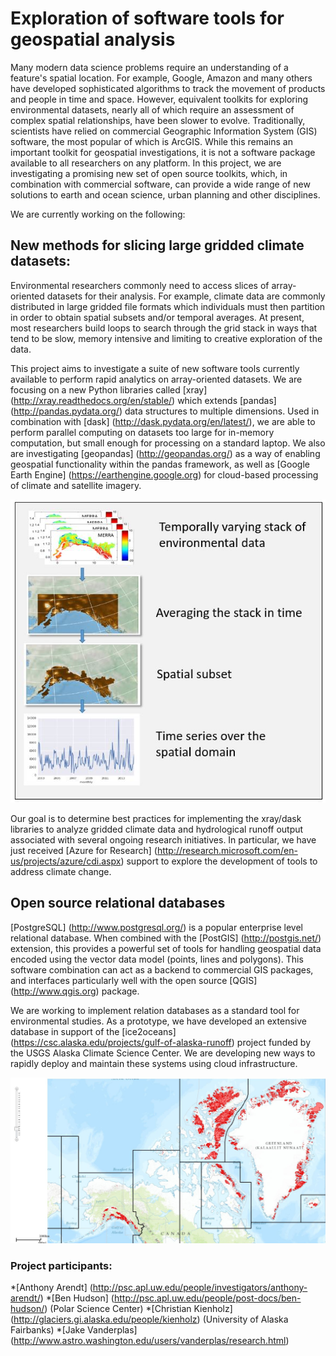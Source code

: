 # Exploration of software tools for geospatial analysis

Many modern data science problems require an understanding of a feature's spatial location. For example, Google, Amazon and many others have developed sophisticated algorithms to track the movement of products and people in time and space. However, equivalent toolkits for exploring environmental datasets, nearly all of which require an assessment of complex spatial relationships, have been slower to evolve. Traditionally, scientists have relied on commercial Geographic Information System (GIS) software, the most popular of which is ArcGIS. While this remains an important toolkit for geospatial investigations, it is not a software package available to all researchers on any platform. In this project, we are investigating a promising new set of open source toolkits, which, in combination with commercial software, can provide a wide range of new solutions to earth and ocean science, urban planning and other disciplines.

We are currently working on the following:

## New methods for slicing large gridded climate datasets:

Environmental researchers commonly need to access slices of array-oriented datasets for their analysis. For example, climate data are commonly distributed in large gridded file formats which individuals must then partition in order to obtain spatial subsets and/or temporal averages. At present, most researchers build loops to search through the grid stack in ways that tend to be slow, memory intensive and limiting to creative exploration of the data.

This project aims to investigate a suite of new software tools currently available to perform rapid analytics on array-oriented datasets. We are focusing on a new Python libraries called [xray] (http://xray.readthedocs.org/en/stable/) which extends [pandas] (http://pandas.pydata.org/) data structures to multiple dimensions. Used in combination with [dask] (http://dask.pydata.org/en/latest/), we are able to perform parallel computing on datasets too large for in-memory computation, but small enough for processing on a standard laptop. We also are investigating [geopandas] (http://geopandas.org/) as a way of enabling geospatial functionality within the pandas framework, as well as [Google Earth Engine] (https://earthengine.google.org) for cloud-based processing of climate and satellite imagery.

![array graphic](/arrayGraphic.jpg)

Our goal is to determine best practices for implementing the xray/dask libraries to analyze gridded climate data and hydrological runoff output associated with several ongoing research initiatives. In particular, we have just received [Azure for Research] (http://research.microsoft.com/en-us/projects/azure/cdi.aspx) support to explore the development of tools to address climate change. 

## Open source relational databases

[PostgreSQL] (http://www.postgresql.org/) is a popular enterprise level relational database. When combined with the [PostGIS] (http://postgis.net/) extension, this provides a powerful set of tools for handling geospatial data encoded using the vector data model (points, lines and polygons). This software combination can act as a backend to commercial GIS packages, and interfaces particularly well with the open source [QGIS] (http://www.qgis.org) package.

We are working to implement relation databases as a standard tool for environmental studies. As a prototype, we have developed an extensive database in support of the [ice2oceans] (https://csc.alaska.edu/projects/gulf-of-alaska-runoff) project funded by the USGS Alaska Climate Science Center. We are developing new ways to rapidly deploy and maintain these systems using cloud infrastructure.

![glaciers graphic](/glaciersGraphic.jpg)

### Project participants:

*[Anthony Arendt] (http://psc.apl.uw.edu/people/investigators/anthony-arendt/)
*[Ben Hudson] (http://psc.apl.uw.edu/people/post-docs/ben-hudson/) (Polar Science Center)
*[Christian Kienholz] (http://glaciers.gi.alaska.edu/people/kienholz) (University of Alaska Fairbanks)
*[Jake Vanderplas] (http://www.astro.washington.edu/users/vanderplas/research.html)
 
